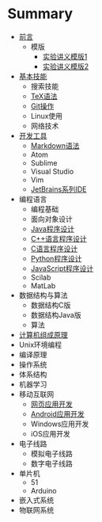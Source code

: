# Summary

* [前言](README.md)
  * 模版
    * [实验讲义模版1](lab_handout_template1.md)
    * [实验讲义模版2](labhandout_template2.md)
* [基本技能](common/skills/README.md)
  * 搜索技能 
  * [TeX语法](common/dev-tools/tex/README.md)
  * [Git操作](common/dev-tools/git/README.md)
  * Linux使用
  * 网络技术
* [开发工具](common/dev-tools/README.md)
  * [Markdown语法](common/dev-tools/markdown/README.md)
  * Atom
  * Sublime
  * Visual Studio
  * Vim
  * [JetBrains系列IDE](common/dev-tools/jetbrains/README.md)
* 编程语言
   * 编程基础
   * 面向对象设计
   * [Java程序设计](common/lang-java/README.md)
   * [C++语言程序设计](common/lang-cplusplus/README.md)
   * [C语言程序设计](common/lang-c/README.md)
   * [Python程序设计](common/lang-python/README.md)
   * [JavaScript程序设计](common/lang-js/README.md)
   * Scilab
   * MatLab
* 数据结构与算法
  * 数据结构C版
  * 数据结构Java版
  * 算法
* [计算机组成原理](cs/zuchen/README.md)
* Unix环境编程
* 编译原理
* 操作系统
* 体系结构
* 机器学习
* 移动互联网
   * [网页应用开发](iot/webapp/README.md)
   * [Android应用开发](iot/android/README.md)
   * Windows应用开发
   * iOS应用开发
* 电子线路
  * 模拟电子线路
  * 数字电子线路
* 单片机
   * 51
   * Arduino
* 嵌入式系统
* 物联网系统

